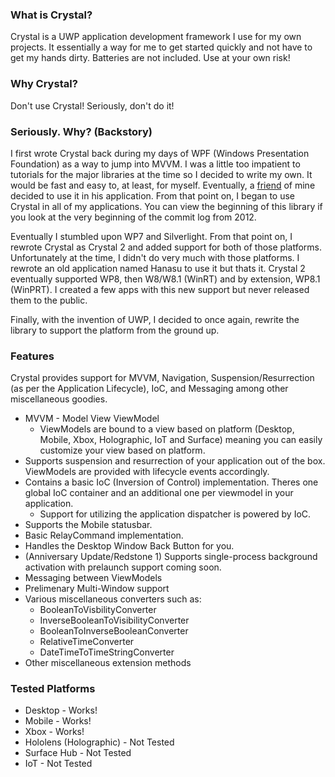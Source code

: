 ### What is Crystal?
Crystal is a UWP application development framework I use for my own projects. It essentially a way for me to get started quickly and not have to get my hands dirty. Batteries are not included. Use at your own risk!

### Why Crystal?
Don't use Crystal! Seriously, don't do it!

### Seriously. Why? (Backstory)
I first wrote Crystal back during my days of WPF (Windows Presentation Foundation) as a way to jump into MVVM. I was a little too impatient to tutorials for the major libraries at the time so I decided to write my own. It would be fast and easy to, at least, for myself. Eventually, a [friend](https://github.com/XAMPP) of mine decided to use it in his application. From that point on, I began to use Crystal in all of my applications. You can view the beginning of this library if you look at the very beginning of the commit log from 2012.

Eventually I stumbled upon WP7 and Silverlight. From that point on, I rewrote Crystal as Crystal 2 and added support for both of those platforms. Unfortunately at the time, I didn't do very much with those platforms. I rewrote an old application named Hanasu to use it but thats it. Crystal 2 eventually supported WP8, then W8/W8.1 (WinRT) and by extension, WP8.1 (WinPRT). I created a few apps with this new support but never released them to the public.

Finally, with the invention of UWP, I decided to once again, rewrite the library to support the platform from the ground up.


### Features
Crystal provides support for MVVM, Navigation, Suspension/Resurrection (as per the Application Lifecycle), IoC, and Messaging among other miscellaneous goodies. 

- MVVM - Model View ViewModel
    - ViewModels are bound to a view based on platform (Desktop, Mobile, Xbox, Holographic, IoT and Surface) meaning you can easily customize your view based on platform. 
- Supports suspension and resurrection of your application out of the box. ViewModels are provided with lifecycle events accordingly.
- Contains a basic IoC (Inversion of Control) implementation. Theres one global IoC container and an additional one per viewmodel in your application.
    - Support for utilizing the application dispatcher is powered by IoC.
- Supports the Mobile statusbar.
- Basic RelayCommand implementation.
- Handles the Desktop Window Back Button for you.
- (Anniversary Update/Redstone 1) Supports single-process background activation with prelaunch support coming soon.
- Messaging between ViewModels
- Prelimenary Multi-Window support
- Various miscellaneous converters such as:
    - BooleanToVisbilityConverter
    - InverseBooleanToVisibilityConverter
    - BooleanToInverseBooleanConverter
    - RelativeTimeConverter
    - DateTimeToTimeStringConverter
- Other miscellaneous extension methods

### Tested Platforms
- Desktop - Works!
- Mobile - Works!
- Xbox - Works!
- Hololens (Holographic) - Not Tested
- Surface Hub - Not Tested
- IoT - Not Tested
